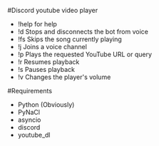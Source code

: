 #Discord youtube video player

- !help for help
- !d    Stops and disconnects the bot from voice
- !fs   Skips the song currently playing
- !j    Joins a voice channel
- !p    Plays the requested YouTube URL or query
- !r    Resumes playback
- !s    Pauses playback
- !v    Changes the player's volume

#Requirements

- Python (Obviously)
- PyNaCl
- asyncio
- discord
- youtube_dl
